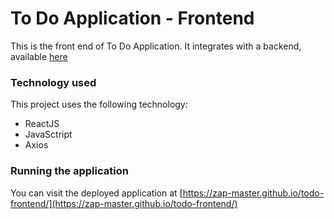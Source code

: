 # To Do Application - Frontend

This is the front end of To Do Application. It integrates with a backend, available [here](https://github.com/Zap-Master/todo_backend_api)

### Technology used

This project uses the following technology:

- ReactJS
- JavaSctript
- Axios

### Running the application

You can visit the deployed application at [https://zap-master.github.io/todo-frontend/](https://zap-master.github.io/todo-frontend/)